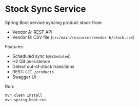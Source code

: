 # Stock Sync Service

Spring Boot service syncing product stock from:
- Vendor A: REST API
- Vendor B: CSV file (`src/main/resources/vendor-b/stock.csv`)

Features:
- Scheduled sync (`@Scheduled`)
- H2 DB persistence
- Detect out-of-stock transitions
- REST: `GET /products`
- Swagger UI

Run:
```bash
mvn clean install
mvn spring-boot:run